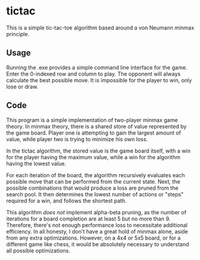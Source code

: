 # tictac
This is a simple tic-tac-toe algorithm based around a von Neumann minmax principle. 

## Usage 
Running the .exe provides a simple command line interface for the game. Enter the 0-indexed row and column to play. 
The opponent will always calculate the best possible move. It is impossible for the player to win, only lose or draw. 

## Code
This program is a simple implementation of two-player minmax game theory. 
In minmax theory, there is a shared store of value represented by the game board. 
Player one is attempting to gain the largest amount of value, while player two is trying to minimize his own loss. 

In the tictac algorithm, the stored value is the game board itself, with a win for the player having the maximum value, while a win for the algorithm having the lowest value. 

For each iteration of the board, the algorithm recursively evaluates each possible move that can be performed from the current state. 
Next, the possible combinations that would produce a loss are pruned from the search pool. 
It then determines the lowest number of actions or "steps" required for a win, and follows the shortest path. 

This algorithm *does not* implement alpha-beta pruning, as the number of iterations for a board completion are at least 5 but no more than 9. Therefore, there's not enough performance loss to necessitate additional efficiency. 
In all honesty, I don't have a great hold of minmax alone, aside from any extra optimizations. However, on a 4x4 or 5x5 board, or for a different game like chess, it would be absolutely necessary to understand all possible optimizations. 
